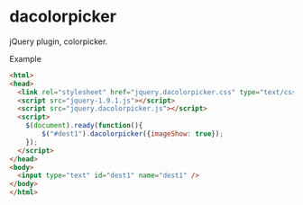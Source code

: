 dacolorpicker
=============

jQuery plugin, colorpicker.


Example
```html
<html>
<head>
  <link rel="stylesheet" href="jquery.dacolorpicker.css" type="text/css"/>
  <script src="jquery-1.9.1.js"></script>
  <script src="jquery.dacolorpicker.js"></script>
  <script>
    $(document).ready(function(){
  		$("#dest1").dacolorpicker({imageShow: true});
  	});
  </script>
</head>
<body>
  <input type="text" id="dest1" name="dest1" />
</body>
</html>
```
